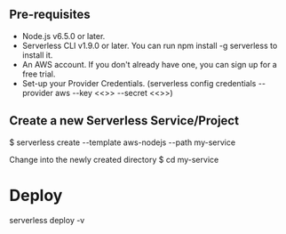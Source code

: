 ## Pre-requisites
- Node.js v6.5.0 or later.
- Serverless CLI v1.9.0 or later. You can run npm install -g serverless to install it.
- An AWS account. If you don't already have one, you can sign up for a free trial.
- Set-up your Provider Credentials. (serverless config credentials --provider aws --key <<>> --secret <<>>)

## Create a new Serverless Service/Project
$ serverless create --template aws-nodejs --path my-service

Change into the newly created directory
$ cd my-service

# Deploy
serverless deploy -v
